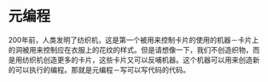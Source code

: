 # 元编程
200年前，人类发明了纺织机，这是第一个被用来控制卡片的使用的机器－卡片上的洞被用来控制应在衣服上的花纹的样式。但是请想像一下，我们不创造织物，而是用纺织机创造更多的卡片，这些卡片又可以反哺机器。这个机器可以用来创造新的可以执行的编程。那就是元编程－写可以写代码的代码。





